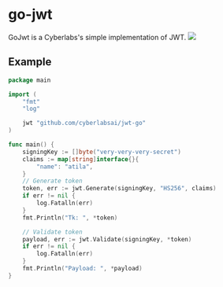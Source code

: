# go-jwt
GoJwt is a Cyberlabs's simple implementation of JWT.
![](https://emojis.slackmojis.com/emojis/images/1507931630/3036/gopher_dance.gif?1507931630)
## Example
```go
package main

import (
	"fmt"
	"log"

	jwt "github.com/cyberlabsai/jwt-go"
)

func main() {
	signingKey := []byte("very-very-very-secret")
	claims := map[string]interface{}{
		"name": "atila",
	}
	// Generate token
	token, err := jwt.Generate(signingKey, "HS256", claims)
	if err != nil {
		log.Fatalln(err)
	}
	fmt.Println("Tk: ", *token)

	// Validate token
	payload, err := jwt.Validate(signingKey, *token)
	if err != nil {
		log.Fatalln(err)
	}
	fmt.Println("Payload: ", *payload)
}
```
